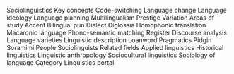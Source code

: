 Sociolinguistics
Key concepts
Code-switching
Language change
Language ideology
Language planning
Multilingualism
Prestige
Variation
Areas of study
Accent
Bilingual pun
Dialect
Diglossia
Homophonic translation
Macaronic language
Phono-semantic matching
Register
Discourse analysis
Language varieties
Linguistic description
Loanword
Pragmatics
Pidgin
Soramimi
People
 Sociolinguists
Related fields
Applied linguistics
Historical linguistics
Linguistic anthropology
Sociocultural linguistics
Sociology of language
 Category
 Linguistics portal
